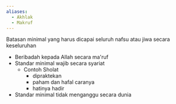 ```yaml
---
aliases:
  - Akhlak
  - Makruf
---
```

Batasan minimal yang harus dicapai seluruh nafsu atau jiwa secara keseluruhan
- Beribadah kepada Allah secara ma'ruf
- Standar minimal wajib secara syariat
	- Contoh Sholat
		- dipraktekan
		- paham dan hafal caranya
		- hatinya hadir
- Standar minimal tidak menganggu secara dunia
